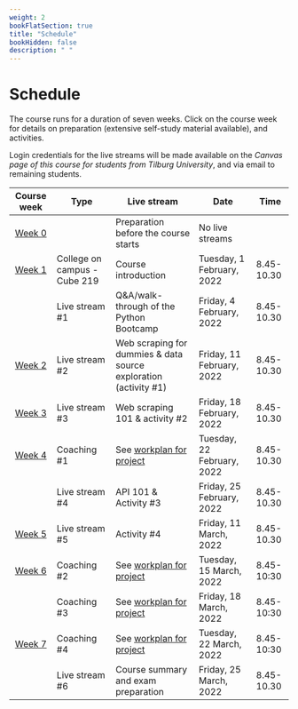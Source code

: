 ```yaml
---
weight: 2
bookFlatSection: true
title: "Schedule"
bookHidden: false
description: " "
---
```


# Schedule

The course runs for a duration of seven weeks. Click on the course week for details on preparation (extensive self-study material available), and activities.

Login credentials for the live streams will be made available on the *Canvas page of this course for students from Tilburg University*, and via email to remaining students.


<!--
Course week|Unit|Mon|Tue|Wed|Thu|Fri|Sat|Sun|
|:-:|:-:|:-:|:-:|:-:|:-:|:-:|:-:|:-:|
|*August 2021*
Week 1|1.1|30|31||||||
|*September 2021*
Week 1|1.1|||1|2|3|4|5|
Week 2|1.2|6|7|8|9|10|11|12
Week 3|1.3|13|14|15|16|17|18|19
Week 4|1.4|20|21|22|23|24|25|26
Week 5|1.5|27|28|29|30|||
|*October 2021*
Week 5|1.5|||||1|2|3
Week 6|1.6|4|5|6|7|8|9|10
Week 7|1.7|11|12|13|14|15|16|17

-->

<!--|[Week 2](./modules/week2)     |Informal meetup|Finalize teams and receive informal feedback on project ideas|Tuesday, 9 February, 2021|9.30-10.30-->

Course week|Type|Live stream|Date|Time
|:-:|---------|---------|-------------|--------------------|
|[Week 0](../../modules/prep)      | | Preparation before the course starts   |No live streams
|[Week 1](../../modules/week1)      |College on campus - Cube 219 |Course introduction  |Tuesday, 1 February, 2022|8.45-10.30|
|      |Live stream #1 |Q&A/walk-through of the Python Bootcamp | Friday, 4 February, 2022|8.45-10.30|
|[Week 2](../../modules/week2)     |Live stream #2 |Web scraping for dummies & data source exploration (activity #1)|Friday, 11 February, 2022|8.45-10.30|
|[Week 3](../../modules/week3)      |Live stream #3 |Web scraping 101 & activity #2 |Friday, 18 February, 2022|8.45-10.30|
|[Week 4](../../modules/week4)      |Coaching #1 |See [workplan for project](docs/course/project/workplan)  |Tuesday, 22 February, 2022|8.45-10.30|
|     |Live stream #4 | API 101 & Activity #3 |Friday, 25 February, 2022|8.45-10.30|
|[Week 5](../../modules/week5)      |Live stream #5 | Activity #4 |Friday, 11 March, 2022|8.45-10.30|
|[Week 6](../../modules/week6)    |Coaching #2  |See [workplan for project](docs/course/project/workplan)   |Tuesday, 15 March, 2022|8.45-10:30
| |Coaching #3     |See [workplan for project](docs/course/project/workplan)   |Friday, 18 March, 2022|8.45-10:30
|[Week 7](../../modules/week6)    |Coaching #4  |See [workplan for project](docs/course/project/workplan)   |Tuesday, 22 March, 2022|8.45-10:30
|      |Live stream #6 | Course summary and exam preparation  |Friday, 25 March, 2022|8.45-10.30|



<!--

Course week|Unit|Mon|Tue|Wed|Thu|Fri|Sat|Sun|
|:-:|:-:|:-:|:-:|:-:|:-:|:-:|:-:|:-:|
|*February 2021*
Week 1|3.1|1|2|3|4|5|6|7|
Week 2|3.2|8|9|10|11|12|13|14
Week 3|Self-study|15|16|17|18|19|20|21
Week 4|3.3|22|23|24|25|26|27|28
|*March 2021*
Week 5|3.4|1|2|3|4|5|6|7
Week 6|3.5|8|9|10|11|12|13|14
Week 7|3.6|15|16|17|18|19|20|21
Week 8|3.7|22|23|24|25|26|27|28
 ||Exams|29|30|31
|*April 2021*
        |  |  |  |  ||1|2|3|4
|    |Exams|  |5|6|7|8|9|10|11
-->

